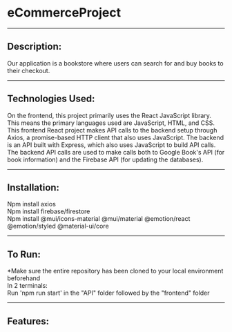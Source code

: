 # eCommerceProject
***
## Description:
Our application is a bookstore where users can search for and buy books to their checkout.
***
## Technologies Used: 
On the frontend, this project primarily uses the React JavaScript library. This means the primary languages used are JavaScript, HTML, and CSS. This frontend React project makes API calls to the backend setup through Axios, a promise-based HTTP client that also uses JavaScript. The backend is an API built with Express, which also uses JavaScript to build API calls. The backend API calls are used to make calls both to Google Book's API (for book information) and the Firebase API (for updating the databases). 
***
## Installation:
Npm install axios <br>
Npm install firebase/firestore <br>
Npm install @mui/icons-material @mui/material @emotion/react @emotion/styled @material-ui/core 
***
## To Run:
*Make sure the entire repository has been cloned to your local environment beforehand <br>
In 2 terminals: <br>
Run 'npm run start' in the "API" folder followed by the "frontend" folder
***
## Features:
